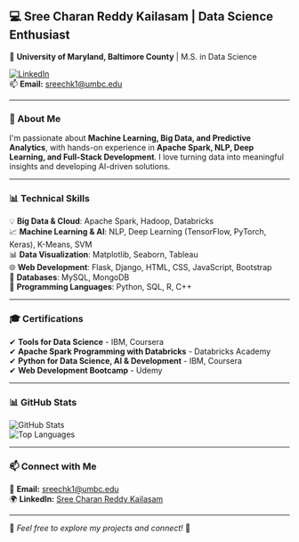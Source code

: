 ## 💻 Sree Charan Reddy Kailasam | Data Science Enthusiast    
📍 **University of Maryland, Baltimore County** | M.S. in Data Science  

[![LinkedIn](https://img.shields.io/badge/LinkedIn-Connect-blue?logo=linkedin&style=flat)](http://www.linkedin.com/in/sree-charan-reddy-kailasam-a1943334a)  
📫 **Email:** sreechk1@umbc.edu  

---

### 🔬 About Me  
I'm passionate about **Machine Learning, Big Data, and Predictive Analytics**, with hands-on experience in **Apache Spark, NLP, Deep Learning, and Full-Stack Development**. I love turning data into meaningful insights and developing AI-driven solutions.

---

### 📊 Technical Skills  
💡 **Big Data & Cloud**: Apache Spark, Hadoop, Databricks  
📈 **Machine Learning & AI**: NLP, Deep Learning (TensorFlow, PyTorch, Keras), K-Means, SVM  
📊 **Data Visualization**: Matplotlib, Seaborn, Tableau  
🌐 **Web Development**: Flask, Django, HTML, CSS, JavaScript, Bootstrap  
💾 **Databases**: MySQL, MongoDB  
📌 **Programming Languages**: Python, SQL, R, C++  


---

### 🎓 Certifications  
✔ **Tools for Data Science** - IBM, Coursera  
✔ **Apache Spark Programming with Databricks** - Databricks Academy  
✔ **Python for Data Science, AI & Development** - IBM, Coursera  
✔ **Web Development Bootcamp** - Udemy  

---

### 📊 GitHub Stats  
![GitHub Stats](https://github-readme-stats.vercel.app/api?username=iamsreecharan&show_icons=true&theme=radical)  
![Top Languages](https://github-readme-stats.vercel.app/api/top-langs/?username=iamsreecharan&layout=compact&theme=radical)  

---

### 📫 Connect with Me  
📩 **Email:** sreechk1@umbc.edu  
🌍 **LinkedIn:** [Sree Charan Reddy Kailasam](http://www.linkedin.com/in/sree-charan-reddy-kailasam-a1943334a)  

---

📌 *Feel free to explore my projects and connect!* 🚀
